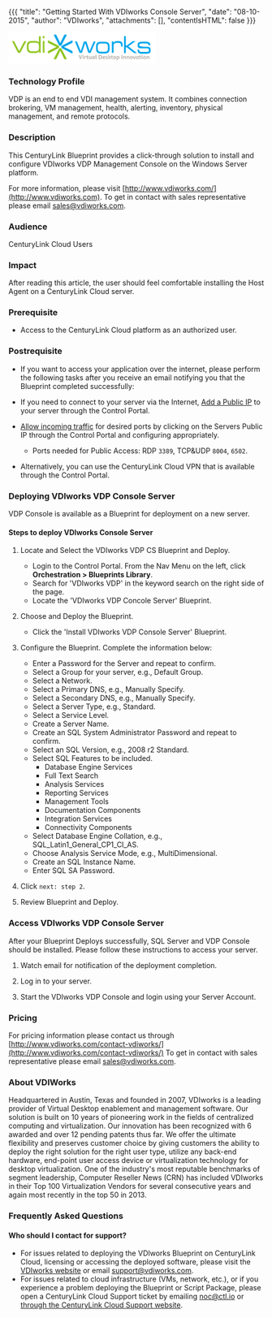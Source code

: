 {{{
  "title": "Getting Started With VDIworks Console Server",
  "date": "08-10-2015",
  "author": "VDIworks",
  "attachments": [],
  "contentIsHTML": false
}}}

![VDIworks Logo](../../images/VDIworkls_color_logo_smallerl.png)

### Technology Profile
VDP is an end to end VDI management system. It combines connection brokering, VM management, health, alerting, inventory, physical management, and remote protocols.

### Description
This CenturyLink Blueprint provides a click-through solution to install and configure VDIworks VDP Management Console on the Windows Server platform.

For more information, please visit [http://www.vdiworks.com/](http://www.vdiworks.com).
To get in contact with sales representative please email [sales@vdiworks.com](mailto:sales@vdiworks.com).

### Audience
CenturyLink Cloud Users

### Impact
After reading this article, the user should feel comfortable installing the Host Agent on a CenturyLink Cloud server.

### Prerequisite
*  Access to the CenturyLink Cloud platform as an authorized user.

### Postrequisite
*  If you want to access your application over the internet, please perform the following tasks after you receive an email notifying you that the Blueprint completed successfully:

* If you need to connect to your server via the Internet, [Add a Public IP](../../Network/how-to-add-public-ip-to-virtual-machine.md) to your server through the Control Portal.

* [Allow incoming traffic](../../Network/how-to-add-public-ip-to-virtual-machine.md) for desired ports by clicking on the Servers Public IP through the Control Portal and configuring appropriately.
   * Ports needed for Public Access: RDP `3389`, TCP&UDP `8004`, `6502`.

* Alternatively, you can use the CenturyLink Cloud VPN that is available through the Control Portal.

### Deploying VDIworks VDP Console Server
VDP Console is available as a Blueprint for deployment on a new server.

#### Steps to deploy VDIworks Console Server
1. Locate and Select the VDIworks VDP CS Blueprint and Deploy.
   * Login to the Control Portal. From the Nav Menu on the left, click **Orchestration > Blueprints Library**.
   * Search for 'VDIworks VDP' in the keyword search on the right side of the page.
   * Locate the 'VDIworks VDP Concole Server' Blueprint.

2. Choose and Deploy the Blueprint.
   * Click the 'Install VDIworks VDP Console Server' Blueprint.

3. Configure the Blueprint.
   Complete the information below:

   * Enter a Password for the Server and repeat to confirm.
   * Select a Group for your server, e.g., Default Group.
   * Select a Network.
   * Select a Primary DNS, e.g., Manually Specify.
   * Select a Secondary DNS, e.g., Manually Specify.
   * Select a Server Type, e.g., Standard.
   * Select a Service Level.
   * Create a Server Name.
   * Create an SQL System Administrator Password and repeat to confirm.
   * Select an SQL Version, e.g., 2008 r2 Standard.
   * Select SQL Features to be included.
      * Database Engine Services
      * Full Text Search
      * Analysis Services
      * Reporting Services
      * Management Tools
      * Documentation Components
      * Integration Services
      * Connectivity Components
   * Select Database Engine Collation, e.g., SQL_Latin1_General_CP1_CI_AS.
   * Choose Analysis Service Mode, e.g., MultiDimensional.
   * Create an SQL Instance Name.
   * Enter SQL SA Password.

4. Click `next: step 2`.

5. Review Blueprint and Deploy.

### Access VDIworks VDP Console Server
 After your Blueprint Deploys successfully, SQL Server and VDP Console should be installed. Please follow these instructions to access your server.

1. Watch email for notification of the deployment completion.

2. Log in to your server.

3. Start the VDIworks VDP Console and login using your Server Account.

### Pricing
For pricing information please contact us through [http://www.vdiworks.com/contact-vdiworks/](http://www.vdiworks.com/contact-vdiworks/)
To get in contact with sales representative please email [sales@vdiworks.com](mailto:sales@vdiworks.com).

### About VDIWorks
Headquartered in Austin, Texas and founded in 2007, VDIworks is a leading provider of Virtual Desktop enablement and management software. Our solution is built on 10 years of pioneering work in the fields of centralized computing and virtualization. Our innovation has been recognized with 6 awarded and over 12 pending patents thus far. We offer the ultimate flexibility and preserves customer choice by giving customers the ability to deploy the right solution for the right user type, utilize any back-end hardware, end-point user access device or virtualization technology for desktop virtualization. One of the industry's most reputable benchmarks of segment leadership, Computer Reseller News (CRN) has included VDIworks in their Top 100 Virtualization Vendors for several consecutive years and again most recently in the top 50 in 2013.

### Frequently Asked Questions

#### Who should I contact for support?
* For issues related to deploying the VDIworks Blueprint on CenturyLink Cloud, licensing or accessing the deployed software, please visit the [VDIworks website](http://www.vdiworks.com/) or email [support@vdiworks.com](mailto:support@vdiworks.com).
* For issues related to cloud infrastructure (VMs, network, etc.), or if you experience a problem deploying the Blueprint or Script Package, please open a CenturyLink Cloud Support ticket by emailing [noc@ctl.io](mailto:noc@ctl.io) or [through the CenturyLink Cloud Support website](https://t3n.zendesk.com/tickets/new).
